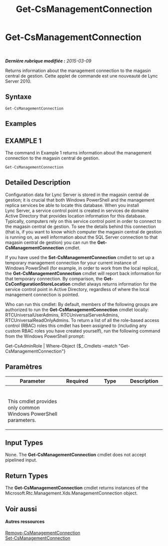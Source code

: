 ﻿---
title: Get-CsManagementConnection
TOCTitle: Get-CsManagementConnection
ms:assetid: b0e2377c-6aab-45d8-b71d-0d37c6f6dae3
ms:mtpsurl: https://technet.microsoft.com/fr-fr/library/Gg412849(v=OCS.15)
ms:contentKeyID: 49298537
ms.date: 05/20/2016
mtps_version: v=OCS.15
ms.translationtype: HT
---

# Get-CsManagementConnection

 

_**Dernière rubrique modifiée :** 2015-03-09_

Returns information about the management connection to the magasin central de gestion. Cette applet de commande est une nouveauté de Lync Server 2010.

## Syntaxe

    Get-CsManagementConnection

## Examples

## EXAMPLE 1

The command in Example 1 returns information about the management connection to the magasin central de gestion.

    Get-CsManagementConnection

## Detailed Description

Configuration data for Lync Server is stored in the magasin central de gestion; it is crucial that both Windows PowerShell and the management replica services be able to locate this database. When you install Lync Server, a service control point is created in services de domaine Active Directory that provides location information for this database. Typically, computers rely on this service control point in order to connect to the magasin central de gestion. To see the details behind this connection (that is, if you want to know which computer the magasin central de gestion is running on, as well information about the SQL Server connection to that magasin central de gestion) you can run the **Get-CsManagementConnection** cmdlet.

If you have used the **Set-CsManagementConnection** cmdlet to set up a temporary management connection for your current instance of Windows PowerShell (for example, in order to work from the local replica), the **Get-CsManagementConnection** cmdlet will report back information for that temporary connection. By comparison, the **Get-CsConfigurationStoreLocation** cmdlet always returns information for the service control point in Active Directory, regardless of where the local management connection is pointed.

Who can run this cmdlet: By default, members of the following groups are authorized to run the **Get-CsManagementConnection** cmdlet locally: RTCUniversalUserAdmins, RTCUniversalServerAdmins, RTCUniversalReadOnlyAdmins. To return a list of all the role-based access control (RBAC) roles this cmdlet has been assigned to (including any custom RBAC roles you have created yourself), run the following command from the Windows PowerShell prompt:

Get-CsAdminRole | Where-Object {$\_.Cmdlets –match "Get-CsManagementConnection"}

## Paramètres


<table>
<colgroup>
<col style="width: 25%" />
<col style="width: 25%" />
<col style="width: 25%" />
<col style="width: 25%" />
</colgroup>
<thead>
<tr class="header">
<th>Parameter</th>
<th>Required</th>
<th>Type</th>
<th>Description</th>
</tr>
</thead>
<tbody>
<tr class="odd">
<td><p></p></td>
<td><p></p></td>
<td><p></p></td>
<td><p></p></td>
</tr>
<tr class="even">
<td><p>This cmdlet provides only common Windows PowerShell parameters.</p></td>
<td> </td>
<td> </td>
<td> </td>
</tr>
</tbody>
</table>


## Input Types

None. The **Get-CsManagementConnection** cmdlet does not accept pipelined input.

## Return Types

The **Get-CsManagementConnection** cmdlet returns instances of the Microsoft.Rtc.Management.Xds.ManagementConnection object.

## Voir aussi

#### Autres ressources

[Remove-CsManagementConnection](remove-csmanagementconnection.md)  
[Set-CsManagementConnection](set-csmanagementconnection.md)

